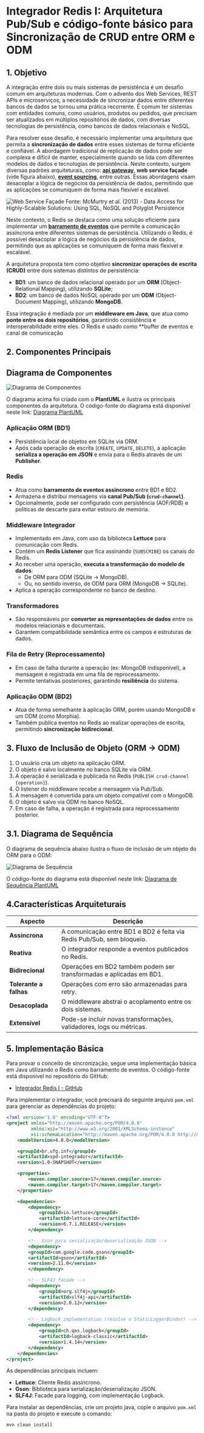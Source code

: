 # Integrador Redis I: Arquitetura Pub/Sub e código-fonte básico para Sincronização de CRUD entre ORM e ODM

## 1. Objetivo

A integração entre dois ou mais sistemas de persistência é um desafio comum em arquiteturas modernas. Com o advento dos Web Services, REST APIs e microserviços, a necessidade de sincronizar dados entre diferentes bancos de dados se tornou uma prática recorrente. É comum ter sistemas com entidades comuns, como usuários, produtos ou pedidos, que precisam ser atualizados em múltiplos repositórios de dados, com diversas tecnologias de persistência, como bancos de dados relacionais e NoSQL.

Para resolver esse desafio, é necessário implementar uma arquitetura que permita a **sincronização de dados** entre esses sistemas de forma eficiente e confiável. A abordagem tradicional de replicação de dados pode ser complexa e difícil de manter, especialmente quando se lida com diferentes modelos de dados e tecnologias de persistência. Neste contexto, surgem diversas padrões arquiteturais, como: **[api gateway](https://microservices.io/patterns/apigateway.html)**, **web service façade** (vide figura abaixo), **[event sourcing](https://microservices.io/patterns/data/event-sourcing.html)**, entre outras. Essas abordagens visam desacoplar a lógica de negócios da persistência de dados, permitindo que as aplicações se comuniquem de forma mais flexível e escalável.

![Web Service Façade](web-service-facade.png)
Fonte: McMurtry et al. (2013) - Data Access for Highly-Scalable Solutions: Using SQL, NoSQL and Polyglot Persistence

Neste contexto, o Redis se destaca como uma solução eficiente para implementar um **[barramento de eventos](https://dzone.com/articles/design-patterns-event-bus)** que permite a comunicação assíncrona entre diferentes sistemas de persistência. Utilizando o Redis, é possível desacoplar a lógica de negócios da persistência de dados, permitindo que as aplicações se comuniquem de forma mais flexível e escalável.

A arquitetura proposta tem como objetivo **sincronizar operações de escrita (CRUD)** entre dois sistemas distintos de persistência:

- **BD1**: um banco de dados relacional operado por um **ORM** (Object-Relational Mapping), utilizando **SQLite**;
- **BD2**: um banco de dados NoSQL operado por um **ODM** (Object-Document Mapping), utilizando **MongoDB**.

Essa integração é mediada por um **middleware em Java**, que atua como **ponte entre os dois repositórios**, garantindo consistência e interoperabilidade entre eles. O Redis é usado como **buffer de eventos e canal de comunicação 


## 2. Componentes Principais

## Diagrama de Componentes

![Diagrama de Componentes](diagrama-componentes.png)

O diagrama acima foi criado com o **PlantUML** e ilustra os principais componentes da arquitetura. O código-fonte do diagrama está disponível neste link:
[Diagrama PlantUML](https://www.plantuml.com/plantuml/uml/ZP9FRjKm4CRtFiMdie75A-fRia2bYa18VVp9OrTbCI-PfACwTcHFG0MnvG286x3W8Bq99y4EGUfJ6ecD4tc--SryCpwFIa77tXhBhK8zWdJNYaO2rohUcNWZRg10FMhV3zwnqxtUMaOMaEii6sC6gc-eOvpi9IhtX3CylYZEiC7RSfVE_VjBKNvoWYy60AvU35PgkljrzzDdHONDvZckIcuaujrui1AlELJcwmFaRIPlCxd8v9rtdIykLj352XgFjiVqdJIDvKyK6A-TSXUeyM5c_ik-p1qu3ZFoGo0NMn_wB9ry_lxsVIhvSDBfQKfwAPRGC4hMS5lX6Rn3IsB7mFzVgfXBbRl9X5blPSwVXrIPu-aiuokB-Rk-ogmriXHEDgRBXIMpsFCzMOekLtKiCCuhpy_Kjqiyi479DHyOFRj8NJhmKIWZd-x7moHuurNQv1Hwtn77AVYAqgKoehWwU2UVvu6a5vty_aZVhM7N83TYpjFVsDi_)

### Aplicação ORM (BD1)
- Persistência local de objetos em SQLite via ORM.
- Após cada operação de escrita (`CREATE`, `UPDATE`, `DELETE`), a aplicação **serializa a operação em JSON** e envia para o Redis através de um **Publisher**.

### Redis
- Atua como **barramento de eventos assíncrono** entre BD1 e BD2.
- Armazena e distribui mensagens via **canal Pub/Sub (`crud-channel`)**.
- Opcionalmente, pode ser configurado com persistência (AOF/RDB) e políticas de descarte para evitar estouro de memória.

### Middleware Integrador
- Implementado em Java, com uso da biblioteca **Lettuce** para comunicação com Redis.
- Contém um **Redis Listener** que fica assinando (`SUBSCRIBE`) os canais do Redis.
- Ao receber uma operação, **executa a transformação do modelo de dados**:
  - De ORM para ODM (SQLite → MongoDB).
  - Ou, no sentido inverso, de ODM para ORM (MongoDB → SQLite).
- Aplica a operação correspondente no banco de destino.

### Transformadores
- São responsáveis por **converter as representações de dados** entre os modelos relacionais e documentais.
- Garantem compatibilidade semântica entre os campos e estruturas de dados.

### Fila de Retry (Reprocessamento)
- Em caso de falha durante a operação (ex: MongoDB indisponível), a mensagem é registrada em uma fila de reprocessamento.
- Permite tentativas posteriores, garantindo **resiliência** do sistema.

### Aplicação ODM (BD2)
- Atua de forma semelhante à aplicação ORM, porém usando MongoDB e um ODM (como Morphia).
- Também publica eventos no Redis ao realizar operações de escrita, permitindo **sincronização bidirecional**.

## 3. Fluxo de Inclusão de Objeto (ORM → ODM)

1. O usuário cria um objeto na aplicação ORM.
2. O objeto é salvo localmente no banco SQLite via ORM.
3. A operação é serializada e publicada no Redis (`PUBLISH crud-channel {operation}`).
4. O listener do middleware recebe a mensagem via Pub/Sub.
5. A mensagem é convertida para um objeto compatível com o MongoDB.
6. O objeto é salvo via ODM no banco NoSQL.
7. Em caso de falha, a operação é registrada para reprocessamento posterior.

## 3.1. Diagrama de Sequência

O diagrama de sequência abaixo ilustra o fluxo de inclusão de um objeto do ORM para o ODM:

![Diagrama de Sequência](diagrama-de-sequencia.png)

O código-fonte do diagrama está disponível neste link:
[Diagrama de Sequência PlantUML](https://www.plantuml.com/plantuml/uml/ZP9FRjKm4CRtFiMdie75A-fRia2bYa18VVp9OrTbCI-PfACwTcHFG0MnvG286x3W8Bq99y4EGUfJ6ecD4tc--SryCpwFIa77tXhBhK8zWdJNYaO2rohUcNWZRg10FMhV3zwnqxtUMaOMaEii6sC6gc-eOvpi9IhtX3CylYZEiC7RSfVE_VjBKNvoWYy60AvU35PgkljrzzDdHONDvZckIcuaujrui1AlELJcwmFaRIPlCxd8v9rtdIykLj352XgFjiVqdJIDvKyK6A-TSXUeyM5c_ik-p1qu3ZFoGo0NMn_wB9ry_lxsVIhvSDBfQKfwAPRGC4hMS5lX6Rn3IsB7mFzVgfXBbRl9X5blPSwVXrIPu-aiuokB-Rk-ogmriXHEDgRBXIMpsFCzMOekLtKiCCuhpy_Kjqiyi479DHyOFRj8NJhmKIWZd-x7moHuurNQv1Hwtn77AVYAqgKoehWwU2UVvu6a5vty_aZVhM7N83TYpjFVsDi_)

## 4.Características Arquiteturais

| Aspecto              | Descrição                                                                 |
|----------------------|---------------------------------------------------------------------------|
| **Assíncrona**        | A comunicação entre BD1 e BD2 é feita via Redis Pub/Sub, sem bloqueio.   |
| **Reativa**           | O integrador responde a eventos publicados no Redis.                     |
| **Bidirecional**      | Operações em BD2 também podem ser transformadas e aplicadas em BD1.      |
| **Tolerante a falhas**| Operações com erro são armazenadas para retry.                           |
| **Desacoplada**       | O middleware abstrai o acoplamento entre os dois sistemas.               |
| **Extensível**        | Pode-se incluir novas transformações, validadores, logs ou métricas.     |

## 5. Implementação Básica

Para provar o conceito de sincronização, segue uma implementação básica em Java utilizando o Redis como barramento de eventos. O código-fonte está disponível no repositório do GitHub:

* [Integrador Redis I - GitHub](https://github.com/marceloakira/tutorials/tree/main/integrador-redis/code/spd-integrador)

Para implementar o integrador, você precisará do seguinte arquivo `pom.xml` para gerenciar as dependências do projeto:

```xml
<?xml version="1.0" encoding="UTF-8"?>
<project xmlns="http://maven.apache.org/POM/4.0.0"
         xmlns:xsi="http://www.w3.org/2001/XMLSchema-instance"
         xsi:schemaLocation="http://maven.apache.org/POM/4.0.0 http://maven.apache.org/xsd/maven-4.0.0.xsd">
    <modelVersion>4.0.0</modelVersion>

    <groupId>br.ufg.inf</groupId>
    <artifactId>spd-integrador</artifactId>
    <version>1.0-SNAPSHOT</version>

    <properties>
        <maven.compiler.source>17</maven.compiler.source>
        <maven.compiler.target>17</maven.compiler.target>
    </properties>

    <dependencies>
        <dependency>
            <groupId>io.lettuce</groupId>
            <artifactId>lettuce-core</artifactId>
            <version>6.7.1.RELEASE</version>
        </dependency>

        <!-- Gson para serialização/deserialização JSON -->
        <dependency>
        <groupId>com.google.code.gson</groupId>
        <artifactId>gson</artifactId>
        <version>2.11.0</version>
        </dependency>

        <!-- SLF4J facade -->
        <dependency>
            <groupId>org.slf4j</groupId>
            <artifactId>slf4j-api</artifactId>
            <version>2.0.12</version>
        </dependency>

        <!-- Logback implementation (resolve o StaticLoggerBinder) -->
        <dependency>
            <groupId>ch.qos.logback</groupId>
            <artifactId>logback-classic</artifactId>
            <version>1.4.14</version>
        </dependency>        
    </dependencies>
</project>
```

As dependências principais incluem:
- **Lettuce**: Cliente Redis assíncrono.
- **Gson**: Biblioteca para serialização/deserialização JSON.
- **SLF4J**: Facade para logging, com implementação Logback.

Para instalar as dependências, crie um projeto java, copie o arquivo `pom.xml` na pasta do projeto e execute o comando:

```bash
mvn clean install
```

